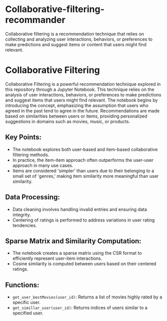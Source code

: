 # Collaborative-filtering-recommander
Collaborative filtering is a recommendation technique that relies on collecting and analyzing user interactions, behaviors, or preferences to make predictions and suggest items or content that users might find relevant. 

# Collaborative Filtering

Collaborative Filtering is a powerful recommendation technique explored in this repository through a Jupyter Notebook. This technique relies on the analysis of user interactions, behaviors, or preferences to make predictions and suggest items that users might find relevant. The notebook begins by introducing the concept, emphasizing the assumption that users who agreed in the past tend to agree in the future. Recommendations are made based on similarities between users or items, providing personalized suggestions in domains such as movies, music, or products.

## Key Points:
- The notebook explores both user-based and item-based collaborative filtering methods.
- In practice, the item-item approach often outperforms the user-user approach in many use cases.
- Items are considered 'simpler' than users due to their belonging to a small set of 'genres,' making item similarity more meaningful than user similarity.

## Data Processing:
- Data cleaning involves handling invalid entries and ensuring data integrity.
- Centering of ratings is performed to address variations in user rating tendencies.

## Sparse Matrix and Similarity Computation:
- The notebook creates a sparse matrix using the CSR format to efficiently represent user-item interactions.
- Cosine similarity is computed between users based on their centered ratings.

## Functions:
- `get_user_bestMovies(user_id)`: Returns a list of movies highly rated by a specific user.
- `get_simillar_user(user_id)`: Returns indices of users similar to a specified user.
